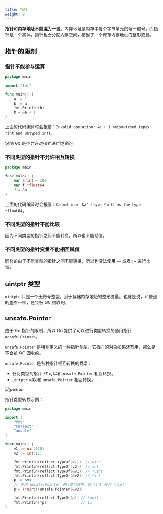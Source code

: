 ```yaml
---
title: 指针
weight: 9
---
```


**指针和内存地址不能混为一谈**。内存地址是内存中每个字节单元的唯一编号，而指针是一个实体。指针也会分配内存空间，相当于一个保存内存地址的整形变量。

## 指针的限制

### 指针不能参与运算

```go
package main

import "fmt"

func main() {
	a := 1
	b := a
	fmt.Println(b)
	b = &a + 1
}
```

上面的代码编译时会报错：`Invalid operation: &a + 1 (mismatched types *int and untyped int)`。

说明 Go 是不允许对指针进行运算的。

### 不同类型的指针不允许相互转换

```go
package main

func main() {	
	var a int = 100
	var f *float64
	f = &a
}
```

上面的代码编译时会报错：`Cannot use '&a' (type *int) as the type *float64`。

### 不同类型的指针不能比较

因为不同类型的指针之间不能转换，所以也不能赋值。

### 不同类型的指针变量不能相互赋值

同样的由于不同类型的指针之间不能转换，所以也没法使用 `==` 或者 `!=` 进行比较。

## uintptr 类型

`uintptr` 只是一个无符号整型，用于存储内存地址的整形变量。也就是说，和普通的整型一样，是会被 GC 回收的。

## unsafe.Pointer

由于 Go 指针的限制，所以 Go 提供了可以进行类型转换的通用指针 `unsafe.Pointer`。

`unsafe.Pointer` 是特别定义的一种指针类型，它指向的对象如果还有用，那么是不会被 GC 回收的。

`unsafe.Pointer` 是各种指针相互转换的桥梁：

- 任何类型的指针 `*T` 可以和 `unsafe.Pointer` 相互转换。
- `uintptr` 可以和 `unsafe.Pointer` 相互转换。

![pointer](https://gitee.com/shipengqi/illustrations/raw/main/go/pointer.png)

指针类型转换示例：

```go
package main

import (
	"fmt"
	"reflect"
	"unsafe"
)

func main() {
	v1 := uint(10)
	v2 := int(11)

	fmt.Println(reflect.TypeOf(v1))  // uint
	fmt.Println(reflect.TypeOf(v2))  // int
	fmt.Println(reflect.TypeOf(&v1)) // *uint
	fmt.Println(reflect.TypeOf(&v2)) // *int
	p := &v1
	// 使用 unsafe.Pointer 进行类型转换，将 *int 转为 *uint
	p = (*uint)(unsafe.Pointer(&v2))

	fmt.Println(reflect.TypeOf(p)) // *unit
	fmt.Println(*p)                // 11
}
```
